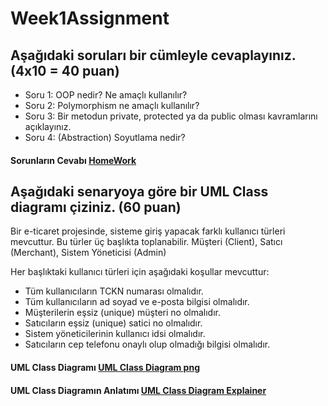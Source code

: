 # Week1Assignment

## Aşağıdaki soruları bir cümleyle cevaplayınız. (4x10 = 40 puan)
- Soru 1: OOP nedir? Ne amaçlı kullanılır?
- Soru 2: Polymorphism ne amaçlı kullanılır?
- Soru 3: Bir metodun private, protected ya da public olması kavramlarını açıklayınız.
- Soru 4: (Abstraction) Soyutlama nedir?
#### Sorunların Cevabı <a href ="https://github.com/EnUygunPatikaBootCamp/week1-EagleGazii/blob/2e4896fa40224398010b3b1662be36c5cd70237c/HomeWork1.md">HomeWork</a>

## Aşağıdaki senaryoya göre bir UML Class diagramı çiziniz. (60 puan)
Bir e-ticaret projesinde, sisteme giriş yapacak farklı kullanıcı türleri mevcuttur. Bu türler üç başlıkta toplanabilir.
Müşteri (Client), Satıcı (Merchant), Sistem Yöneticisi (Admin)


Her başlıktaki kullanıcı türleri için aşağıdaki koşullar mevcuttur:
 - Tüm kullanıcıların TCKN numarası olmalıdır.
 - Tüm kullanıcıların ad soyad ve e-posta bilgisi olmalıdır.
 - Müşterilerin eşsiz (unique) müşteri no olmalıdır.
 - Satıcıların eşsiz (unique) satici no olmalıdır.
 - Sistem yöneticilerinin kullanıcı idsi olmalıdır.
 - Satıcıların cep telefonu onaylı olup olmadığı bilgisi olmalıdır.

#### UML Class Diagramı <a href ="https://github.com/EnUygunPatikaBootCamp/week1-EagleGazii/blob/2e4896fa40224398010b3b1662be36c5cd70237c/UML%20Class%20Diagram%20-%20PHP%20Enuygun%20(18.06.2022).drawio.png">UML Class Diagram png</a>
#### UML Class Diagramın Anlatımı <a href ="https://github.com/EnUygunPatikaBootCamp/week1-EagleGazii/blob/2e4896fa40224398010b3b1662be36c5cd70237c/UML%20Class%20Diagram%20details.md">UML Class Diagram Explainer</a>

